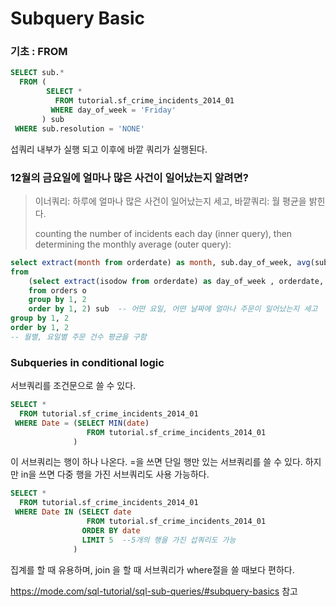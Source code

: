 
# Subquery Basic

### 기초 : FROM

```sql
SELECT sub.*
  FROM (
        SELECT *
          FROM tutorial.sf_crime_incidents_2014_01
         WHERE day_of_week = 'Friday'
       ) sub
 WHERE sub.resolution = 'NONE'
```

섭쿼리 내부가 실행 되고 이후에 바깥 쿼리가 실행된다.


### 12월의 금요일에 얼마나 많은 사건이 일어났는지 알려면?
> 이너쿼리: 하루에 얼마나 많은 사건이 일어났는지 세고, 바깥쿼리: 월 평균을 밝힌다.
>
> counting the number of incidents each day (inner query), then determining the monthly average (outer query):

```sql
select extract(month from orderdate) as month, sub.day_of_week, avg(sub.count) as average_order
from
	(select extract(isodow from orderdate) as day_of_week , orderdate, count(ordernumber)
	from orders o
	group by 1, 2
	order by 1, 2) sub  -- 어떤 요일, 어떤 날짜에 얼마나 주문이 일어났는지 세고
group by 1, 2
order by 1, 2
-- 월별, 요일별 주문 건수 평균을 구함
```


### Subqueries in conditional logic

서브쿼리를 조건문으로 쓸 수 있다. 

```sql
SELECT *
  FROM tutorial.sf_crime_incidents_2014_01
 WHERE Date = (SELECT MIN(date)
                 FROM tutorial.sf_crime_incidents_2014_01
              )
```

이 서브쿼리는 행이 하나 나온다. =을 쓰면 단일 행만 있는 서브쿼리를 쓸 수 있다.
하지만 in을 쓰면 다중 행을 가진 서브쿼리도 사용 가능하다.


```sql
SELECT *
  FROM tutorial.sf_crime_incidents_2014_01
 WHERE Date IN (SELECT date
                 FROM tutorial.sf_crime_incidents_2014_01
                ORDER BY date
                LIMIT 5  --5개의 행을 가진 섭쿼리도 가능
              )
```

집계를 할 때 유용하며, join 을 할 때 서브쿼리가 where절을 쓸 때보다 편하다.



https://mode.com/sql-tutorial/sql-sub-queries/#subquery-basics
참고
